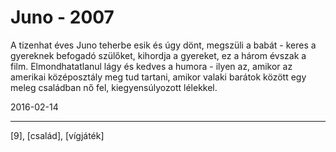 # Juno - 2007

A tizenhat éves Juno teherbe esik és úgy dönt, megszüli a babát - keres a gyereknek befogadó szülőket, kihordja a gyereket, ez a három évszak a film. Elmondhatatlanul lágy és kedves a humora - ilyen az, amikor az amerikai középosztály meg tud tartani, amikor valaki barátok között egy meleg családban nő fel, kiegyensúlyozott lélekkel.

2016-02-14 

----

[9], [család], [vígjáték]